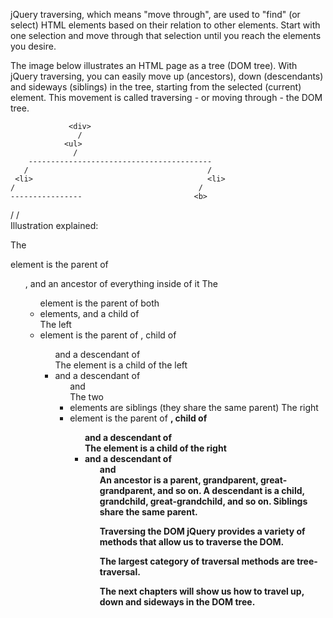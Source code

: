 jQuery traversing, which means "move through", are used to "find" (or select) HTML elements based on their relation to other elements. Start with one selection and move through that selection until you reach the elements you desire.

The image below illustrates an HTML page as a tree (DOM tree). With jQuery traversing, you can easily move up (ancestors), down (descendants) and sideways (siblings) in the tree, starting from the selected (current) element. This movement is called traversing - or moving through - the DOM tree.

                 <div>
                   /
                <ul>
                  /
        -----------------------------------------
       /                                        /
     <li>                                       <li>
    /                                         /
    ----------------                         <b>
  /                 / 
<span>            <span>                                
Illustration explained:

The <div> element is the parent of <ul>, and an ancestor of everything inside of it
The <ul> element is the parent of both <li> elements, and a child of <div>
The left <li> element is the parent of <span>, child of <ul> and a descendant of <div>
The <span> element is a child of the left <li> and a descendant of <ul> and <div>
The two <li> elements are siblings (they share the same parent)
The right <li> element is the parent of <b>, child of <ul> and a descendant of <div>
The <b> element is a child of the right <li> and a descendant of <ul> and <div>
An ancestor is a parent, grandparent, great-grandparent, and so on.
A descendant is a child, grandchild, great-grandchild, and so on.
Siblings share the same parent.

Traversing the DOM
jQuery provides a variety of methods that allow us to traverse the DOM.

The largest category of traversal methods are tree-traversal.

The next chapters will show us how to travel up, down and sideways in the DOM tree.

